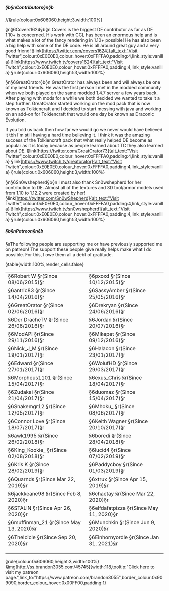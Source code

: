 ##### §b§nContributors§n§b
//§rule{colour:0x606060,height:3,width:100%}

§n§6Covers1624§b§n
Covers is the biggest DE contributor as far as DE 1.10+ is concerned. His work with CCL has been an enormous help and is what makes a lot of the fancy rendering in 1.10+ possible! He has also been a big help with some of the DE code. He is all around great guy and a very good friend! 
§link[https://twitter.com/covers1624]{alt_text:"Visit Twitter",colour:0xE0E0E0,colour_hover:0xFFFFA0,padding:4,link_style:vanilla} §link[https://www.twitch.tv/covers1624]{alt_text:"Visit Twitch",colour:0xE0E0E0,colour_hover:0xFFFFA0,padding:4,link_style:vanilla}
§rule{colour:0x606060,height:3,width:100%}

§n§6GreatOrator§b§n
GreatOrator has always been and will always be one of my best friends. He was the first person I met in the modded community when we both played on the same modded 1.4.7 server a few years back. After playing with mods for a while we both decided we wanted to take it a step further. GreatOrator started working on the mod pack that is now known as Tolkiencraft and I decided to start messing with java and working on an add-on for Tolkiencraft that would one day be known as Draconic Evolution.

If you told us back then how far we would go we never would have believed it tbh I'm still having a hard time believing it. I think it was the amazing success of the Tolkiencraft pack that what really helped DE become as popular as it is today because as people learned about TC they also learned about DE.
§link[https://twitter.com/GreatOrator73]{alt_text:"Visit Twitter",colour:0xE0E0E0,colour_hover:0xFFFFA0,padding:4,link_style:vanilla} §link[https://www.twitch.tv/greatorator]{alt_text:"Visit Twitch",colour:0xE0E0E0,colour_hover:0xFFFFA0,padding:4,link_style:vanilla}
§rule{colour:0x606060,height:3,width:100%}

§n§6Sn0wshepherd§b§n
I must also thank Sn0wshepherd for her contribution to DE. Almost all of the textures and 3D tool/armor models used from 1.10 to 1.12.2 were created by her!
§link[https://twitter.com/Sn0wShepherd]{alt_text:"Visit Twitter",colour:0xE0E0E0,colour_hover:0xFFFFA0,padding:4,link_style:vanilla} §link[https://www.twitch.tv/sn0wshepherd]{alt_text:"Visit Twitch",colour:0xE0E0E0,colour_hover:0xFFFFA0,padding:4,link_style:vanilla}
§rule{colour:0x606060,height:3,width:100%}
 
##### §b§nPatreon§n§b
§aThe following people are supporting me or have previously supported me on patreon! The support these people give really helps make what I do possible. For this, I owe them all a debt of gratitude.

§table{width:100%,render_cells:false} 
<table column_layout="1*,1*">
<tr>
<td>
§6Robert W
§r(Since 08/06/2015)§r
</td>
<td>
§6pxoxd
§r(Since 10/12/2015)§r
</td>
</tr>
<tr>
<td>
§6antric83
§r(Since 14/04/2016)§r
</td>
<td>
§6SassyAmber
§r(Since 25/05/2016)§r
</td>
</tr>
<tr>
<td>
§6GreatOrator
§r(Since 02/06/2016)§r
</td>
<td>
§6Drekryan
§r(Since 24/06/2016)§r
</td>
</tr>
<tr>
<td>
§6Der DracheTV
§r(Since 26/06/2016)§r
</td>
<td>
§6Jordan
§r(Since 20/07/2016)§r
</td>
</tr>
<tr>
<td>
§6ModAPI
§r(Since 29/11/2016)§r
</td>
<td>
§6Mikepet
§r(Since 09/12/2016)§r
</td>
</tr>
<tr>
<td>
§6Nick_J_M
§r(Since 19/01/2017)§r
</td>
<td>
§6Halacon
§r(Since 23/01/2017)§r
</td>
</tr>
<tr>
<td>
§6Edward
§r(Since 27/01/2017)§r
</td>
<td>
§6WolufHD
§r(Since 29/03/2017)§r
</td>
</tr>
<tr>
<td>
§6Morpheus1101
§r(Since 15/04/2017)§r
</td>
<td>
§6exus_Chris
§r(Since 18/04/2017)§r
</td>
</tr>
<tr>
<td>
§6Zudakai
§r(Since 21/04/2017)§r
</td>
<td>
§6duomaz
§r(Since 15/04/2017)§r
</td>
</tr>
<tr>
<td>
§6Snakemgr12
§r(Since 12/05/2017)§r
</td>
<td>
§6Mhoku_
§r(Since 08/06/2017)§r
</td>
</tr>
<tr>
<td>
§6Connor Love
§r(Since 18/07/2017)§r
</td>
<td>
§6Keith Wagner
§r(Since 20/10/2017)§r
</td>
</tr>
<tr>
<td>
§6awk1995
§r(Since 26/02/2018)§r
</td>
<td>
§6boredi
§r(Since 28/04/2018)§r
</td>
</tr>
<tr>
<td>
§6King_Kookie_
§r(Since 02/08/2018)§r
</td>
<td>
§6lucid4
§r(Since 07/02/2019)§r
</td>
</tr>
<tr>
<td>
§6Kris K
§r(Since 28/02/2019)§r
</td>
<td>
§6Paddycboy
§r(Since 01/03/2019)§r
</td>
</tr>
<tr>
<td>
§6Quarnds
§r(Since Mar 22, 2019)§r
</td>
<td>
§6xtrux
§r(Since Apr 15, 2019)§r
</td>
</tr>
<tr>
<td>
§6jackkeane98
§r(Since Feb 8, 2020)§r
</td>
<td>
§6chaetay
§r(Since Mar 22, 2020)§r
</td>
</tr>
<tr>
<td>
§6STALlN
§r(Since Apr 26, 2020)§r
</td>
<td>
§6elfdafatpizza
§r(Since May 11, 2020)§r
</td>
</tr>
<tr>
<td>
§6muffinman_21
§r(Since May 13, 2020)§r
</td>
<td>
§6Munchkin
§r(Since Jun 9, 2020)§r
</td>
</tr>
<tr>
<td>
§6TheIcicle
§r(Since Sep 20, 2020)§r
</td>
<td>
§6Einhornyordle
§r(Since Jan 31, 2021)§r
</td>
</tr>
<tr>
<td>

</td>
<td>

</td>
</tr>
<tr>
<td>

</td>
<td>

</td>
</tr>
<tr>
<td>

</td>
<td>

</td>
</tr>
</table>
§rule{colour:0x606060,height:3,width:100%}
§img[http://ss.brandon3055.com/45745]{width:118,tooltip:"Click here to visit my patreon page.",link_to:"https://www.patreon.com/brandon3055",border_colour:0x909090,border_colour_hover:0x00FF00,padding:1} 